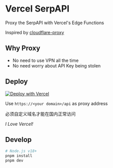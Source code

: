 # Vercel SerpAPI

Proxy the SerpAPI with Vercel's Edge Functions

Inspired by [cloudflare-proxy](https://github.com/barretlee/cloudflare-proxy)

## Why Proxy

- No need to use VPN all the time
- No need worry about API Key being stolen

## Deploy

[![Deploy with Vercel](https://vercel.com/button)](https://vercel.com/new/clone?repository-url=https%3A%2F%2Fgithub.com%2Fhonye%2Fvercel-openai)

Use `https://<your domain>/api` as proxy address

必须自定义域名才能在国内正常访问

*I Love Vercel!*

## Develop

```bash
# Node.js v18+
pnpm install
pnpm dev
```

